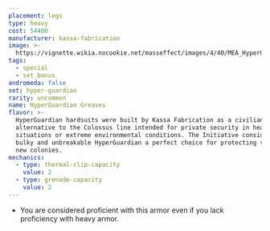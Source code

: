 ```yaml
---
placement: legs
type: heavy
cost: 54400
manufacturer: kassa-fabrication
image: >-
  https://vignette.wikia.nocookie.net/masseffect/images/4/40/MEA_HyperGuardian_Legs.png/revision/latest/scale-to-width-down/350?cb=20180505031245
tags:
  - special
  - set_bonus
andromeda: false
set: hyper-guardian
rarity: uncommon
name: HyperGuardian Greaves
flavor: >-
  HyperGuardian hardsuits were built by Kassa Fabrication as a civilian-friendly
  alternative to the Colossus line intended for private security in heavy-fire
  situations or extreme environmental conditions. The Initiative considered the
  bulky and unbreakable HyperGuardian a perfect choice for protecting vulnerable
  new colonies.
mechanics:
  - type: thermal-clip-capacity
    value: 2
  - type: grenade-capacity
    value: 2
---
```

- You are considered proficient with this armor even if you lack proficiency with heavy
armor.
